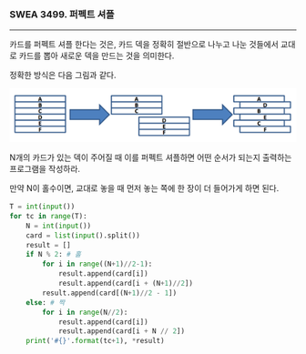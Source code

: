 ### SWEA 3499. 퍼펙트 셔플

---

카드를 퍼펙트 셔플 한다는 것은, 카드 덱을 정확히 절반으로 나누고 나눈 것들에서 교대로 카드를 뽑아 새로운 덱을 만드는 것을 의미한다. 

정확한 방식은 다음 그림과 같다.

![19](./images/19.PNG)

N개의 카드가 있는 덱이 주어질 때 이를 퍼펙트 셔플하면 어떤 순서가 되는지 출력하는 프로그램을 작성하라.

만약 N이 홀수이면, 교대로 놓을 때 먼저 놓는 쪽에 한 장이 더 들어가게 하면 된다.

```python
T = int(input())
for tc in range(T):
    N = int(input())
    card = list(input().split())
    result = []
    if N % 2: # 홀
        for i in range((N+1)//2-1):
            result.append(card[i])
            result.append(card[i + (N+1)//2])
        result.append(card[(N+1)//2 - 1])
    else: # 짝
        for i in range(N//2):
            result.append(card[i])
            result.append(card[i + N // 2])
    print('#{}'.format(tc+1), *result)
```


